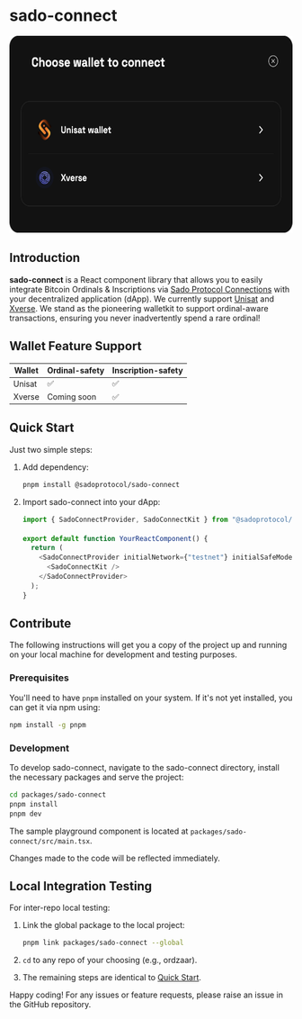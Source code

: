 # sado-connect

<img src="preview.png" alt="Preview" width="605" height="350"/>

## Introduction

**sado-connect** is a React component library that allows you to easily integrate Bitcoin Ordinals & Inscriptions via [Sado Protocol Connections](https://sado.space) with your decentralized application (dApp). We currently support [Unisat](https://unisat.io) and [Xverse](https://www.xverse.app). We stand as the pioneering walletkit to support ordinal-aware transactions, ensuring you never inadvertently spend a rare ordinal!

## Wallet Feature Support

| Wallet | Ordinal-safety | Inscription-safety |
| ------ | -------------- | ------------------ |
| Unisat | ✅             | ✅                 |
| Xverse | Coming soon    | ✅                 |

## Quick Start

Just two simple steps:

1.  Add dependency:

    ```bash
    pnpm install @sadoprotocol/sado-connect
    ```

2.  Import sado-connect into your dApp:

    ```javascript
    import { SadoConnectProvider, SadoConnectKit } from "@sadoprotocol/sado-connect";

    export default function YourReactComponent() {
      return (
        <SadoConnectProvider initialNetwork={"testnet"} initialSafeMode={true}>
          <SadoConnectKit />
        </SadoConnectProvider>
      );
    }
    ```

## Contribute

The following instructions will get you a copy of the project up and running on your local machine for development and testing purposes.

### Prerequisites

You'll need to have `pnpm` installed on your system. If it's not yet installed, you can get it via npm using:

```bash
npm install -g pnpm
```

### Development

To develop sado-connect, navigate to the sado-connect directory, install the necessary packages and serve the project:

```bash
cd packages/sado-connect
pnpm install
pnpm dev
```

The sample playground component is located at `packages/sado-connect/src/main.tsx`.

Changes made to the code will be reflected immediately.

## Local Integration Testing

For inter-repo local testing:

1. Link the global package to the local project:

   ```bash
   pnpm link packages/sado-connect --global
   ```

2. `cd` to any repo of your choosing (e.g., ordzaar).

3. The remaining steps are identical to [Quick Start](#quick-start).

Happy coding! For any issues or feature requests, please raise an issue in the GitHub repository.

